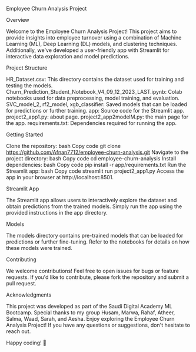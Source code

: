 Employee Churn Analysis Project

Overview

Welcome to the Employee Churn Analysis Project! This project aims to provide insights into employee turnover using a combination of Machine Learning (ML), Deep Learning (DL) models, and clustering techniques. Additionally, we've developed a user-friendly app with Streamlit for interactive data exploration and model predictions.

Project Structure

HR_Dataset.csv: This directory contains the dataset used for training and testing the models.
Churn_Prediction_Student_Notebook_V4_09_12_2023_LAST.ipynb: Colab notebooks used for data preprocessing, model training, and evaluation.
SVC_model_2, rf2_model, xgb_classifier: Saved models that can be loaded for predictions or further training.
app: Source code for the Streamlit app.
project2_app1.py: about page.
project2_app2modelM.py: the main page for the app.
requirements.txt: Dependencies required for running the app.

Getting Started

Clone the repository:
bash
Copy code
git clone https://github.com/Afnan7712/employee-churn-analysis.git
Navigate to the project directory:
bash
Copy code
cd employee-churn-analysis
Install dependencies:
bash
Copy code
pip install -r app/requirements.txt
Run the Streamlit app:
bash
Copy code
streamlit run project2_app1.py
Access the app in your browser at http://localhost:8501.

Streamlit App

The Streamlit app allows users to interactively explore the dataset and obtain predictions from the trained models. Simply run the app using the provided instructions in the app directory.

Models

The models directory contains pre-trained models that can be loaded for predictions or further fine-tuning. Refer to the notebooks for details on how these models were trained.

Contributing

We welcome contributions! Feel free to open issues for bugs or feature requests. If you'd like to contribute, please fork the repository and submit a pull request.

Acknowledgments

This project was developed as part of the Saudi Digital Academy ML Bootcamp.
Special thanks to my group Husam, Marwa, Rahaf, Atheer, Salma, Waad, Sarah, and Aesha.
Enjoy exploring the Employee Churn Analysis Project! If you have any questions or suggestions, don't hesitate to reach out.

Happy coding! 🚀
